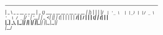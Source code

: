  ____                      ____  _                             
|  _ \ _   _  __ _ _ __   |  _ \(_) ___ _ __   __ _  __ _ _ __ 
| |_) | | | |/ _` | '_ \  | |_) | |/ _ \ '_ \ / _` |/ _` | '__|
|  _ <| |_| | (_| | | | | |  __/| |  __/ | | | (_| | (_| | |   
|_| \_\\__, |\__,_|_| |_| |_|   |_|\___|_| |_|\__,_|\__,_|_|   
       |___/                                                                            
                                                 

<!--
**ryan-pienaar/ryan-pienaar** is a ✨ _special_ ✨ repository because its `README.md` (this file) appears on your GitHub profile.

Here are some ideas to get you started:

- 🔭 I’m currently working on ...
- 🌱 I’m currently learning ...
- 👯 I’m looking to collaborate on ...
- 🤔 I’m looking for help with ...
- 💬 Ask me about ...
- 📫 How to reach me: ...
- 😄 Pronouns: ...
- ⚡ Fun fact: ...
-->
